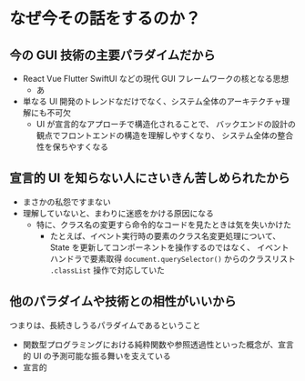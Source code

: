# なぜ今その話をするのか？

<!-- ここでモチベーションを与える -->

## 今の GUI 技術の主要パラダイムだから

- React Vue Flutter SwiftUI などの現代 GUI フレームワークの核となる思想
  - あ
- 単なる UI 開発のトレンドなだけでなく、システム全体のアーキテクチャ理解にも不可欠
  - UI が宣言的なアプローチで構造化されることで、
    バックエンドの設計の観点でフロントエンドの構造を理解しやすくなり、
    システム全体の整合性を保ちやすくなる

## 宣言的 UI を知らない人にさいきん苦しめられたから

- まさかの私怨ですまない
- 理解していないと、まわりに迷惑をかける原因になる
  - 特に、クラス名の変更すら命令的なコードを見たときは気を失いかけた
    - たとえば、イベント実行時の要素のクラス名変更処理について、
      State を更新してコンポーネントを操作するのではなく、
      イベントハンドラで要素取得 `document.querySelector()` からのクラスリスト `.classList` 操作で対応していた

## 他のパラダイムや技術との相性がいいから

つまりは、長続きしうるパラダイムであるということ

- 関数型プログラミングにおける純粋関数や参照透過性といった概念が、宣言的 UI の予測可能な振る舞いを支えている
- 宣言的
